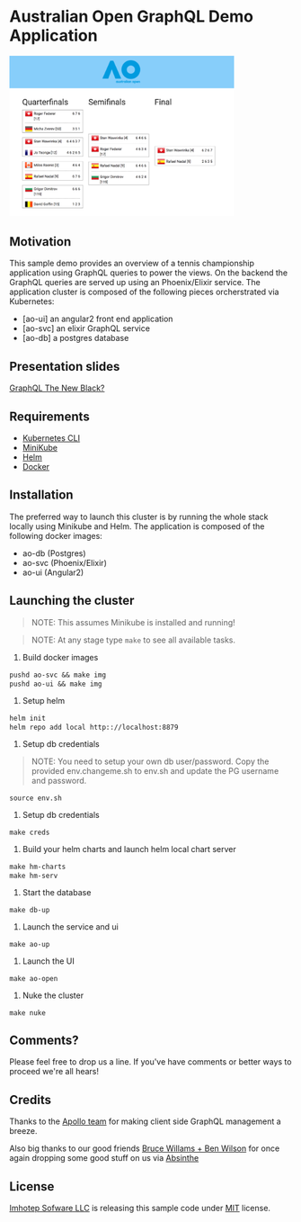 # Australian Open GraphQL Demo Application

<img src="/assets/ao.png" width="400">

## Motivation

This sample demo provides an overview of a tennis championship application using
GraphQL queries to power the views. On the backend the GraphQL queries are served
up using an Phoenix/Elixir service. The application cluster is composed of the
following pieces orcherstrated via Kubernetes:

* [ao-ui] an angular2 front end application
* [ao-svc] an elixir GraphQL service
* [ao-db] a postgres database

## Presentation slides

[GraphQL The New Black?](http://www.slideshare.net/derailed/graphql-the-new-black-71435296)

## Requirements

* [Kubernetes CLI](kubernetes.io)
* [MiniKube](https://github.com/kubernetes/minikube)
* [Helm](https://github.com/kubernetes/helm)
* [Docker](https://www.docker.com)

## Installation

The preferred way to launch this cluster is by running the whole stack
locally using Minikube and Helm. The application is composed of the following
docker images:

* ao-db  (Postgres)
* ao-svc (Phoenix/Elixir)
* ao-ui  (Angular2)

## Launching the cluster

> NOTE: This assumes Minikube is installed and running!

> NOTE: At any stage type `make` to see all available tasks.

1. Build docker images

```shell
pushd ao-svc && make img
pushd ao-ui && make img
```

1. Setup helm

```shell
helm init
helm repo add local http:://localhost:8879
```

1. Setup db credentials

> NOTE: You need to setup your own db user/password. Copy the provided
  env.changeme.sh to env.sh and update the PG username and password.

```shell
source env.sh
```

1. Setup db credentials

```shell
make creds
```

1. Build your helm charts and launch helm local chart server

```shell
make hm-charts
make hm-serv
```

1. Start the database

```shell
make db-up
```

1. Launch the service and ui

```shell
make ao-up
```

1. Launch the UI

```shell
make ao-open
```

1. Nuke the cluster

```shell
make nuke
```

## Comments?

Please feel free to drop us a line. If you've have comments or better ways to proceed we're all hears!

## Credits

Thanks to the [Apollo team](http://www.apollodata.com/) for making client side GraphQL management a breeze.

Also big thanks to our good friends [Bruce Willams + Ben Wilson](http://absinthe-graphql.org/) for once
again dropping some good stuff on us via [Absinthe](http://absinthe-graphql.org/)

## License

[Imhotep Sofware LLC](http://imhotep.io) is releasing this sample code under [MIT](https://opensource.org/licenses/MIT) license.